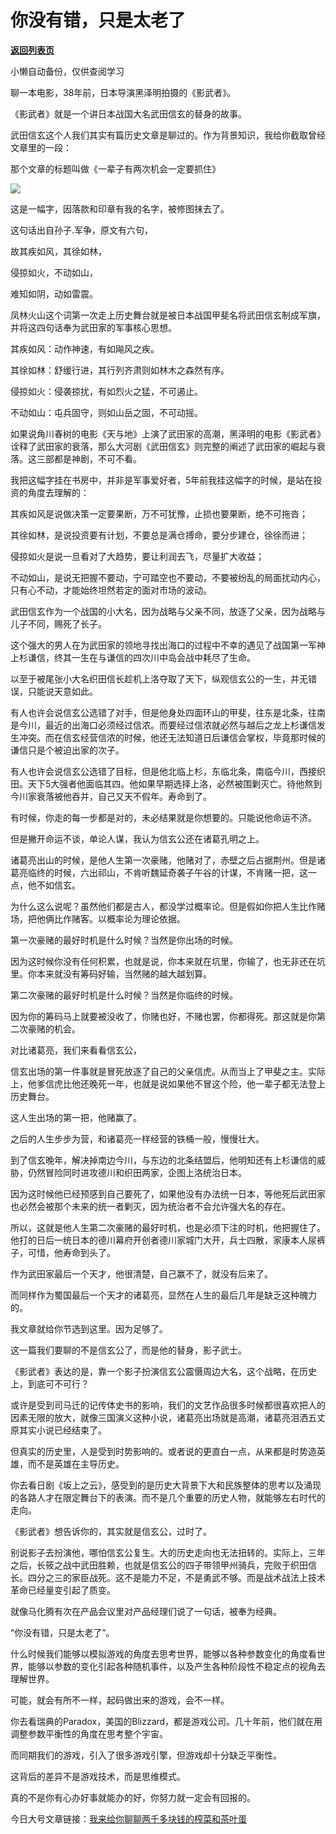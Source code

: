 # 你没有错，只是太老了

[**返回列表页**](/gzh/记忆承载3)

小懒自动备份，仅供查阅学习

聊一本电影，38年前，日本导演黑泽明拍摄的《影武者》。

  

《影武者》就是一个讲日本战国大名武田信玄的替身的故事。

武田信玄这个人我们其实有篇历史文章是聊过的。作为背景知识，我给你截取曾经文章里的一段：

  

那个文章的标题叫做《一辈子有两次机会一定要抓住》

![](https://mmbiz.qpic.cn/mmbiz_png/VToK8ByghCgh5fl38MqCeptcB5TEopZXdsyqicbJ55bVD5bzGXP5AxdNqSoelN7McNf2hDgVvzgoEtMsmwdF6ww/640?wx_fmt=png)

这是一幅字，因落款和印章有我的名字，被修图抹去了。

  

这句话出自孙子.军争，原文有六句，

故其疾如风，其徐如林，

侵掠如火，不动如山，

难知如阴，动如雷震。

  

凤林火山这个词第一次走上历史舞台就是被日本战国甲斐名将武田信玄制成军旗，并将这四句话奉为武田家的军事核心思想。  

  

其疾如风：动作神速，有如飚风之疾。

其徐如林：舒缓行进，其行列齐肃则如林木之森然有序。

侵掠如火：侵袭掠扰，有如烈火之猛，不可遏止。

不动如山：屯兵固守，则如山岳之固，不可动摇。

  

如果说角川春树的电影《天与地》上演了武田家的高潮，黑泽明的电影《影武者》诠释了武田家的衰落，那么大河剧《武田信玄》则完整的阐述了武田家的崛起与衰落。这三部都是神剧，不可不看。

  

我把这幅字挂在书房中，并非是军事爱好者，5年前我挂这幅字的时候，是站在投资的角度去理解的：

  

其疾如风是说做决策一定要果断，万不可犹豫，止损也要果断，绝不可拖沓；

  

其徐如林，是说投资要有计划，不要总是满仓搏命，要分步建仓，徐徐而进；

  

侵掠如火是说一旦看对了大趋势，要让利润去飞，尽量扩大收益；

  

不动如山，是说无把握不要动，宁可踏空也不要动，不要被纷乱的局面扰动内心，只有心不动，才能始终坦然若定的面对市场的波动。

  

武田信玄作为一个战国的小大名，因为战略与父亲不同，放逐了父亲，因为战略与儿子不同，赐死了长子。

  

这个强大的男人在为武田家的领地寻找出海口的过程中不幸的遇见了战国第一军神上杉谦信，终其一生在与谦信的四次川中岛会战中耗尽了生命。

  

以至于被尾张小大名织田信长趁机上洛夺取了天下，纵观信玄公的一生，并无错误，只能说天意如此。

  

有人也许会说信玄公选错了对手，但是他身处四面环山的甲斐，往东是北条，往南是今川，最近的出海口必须经过信浓。而要经过信浓就必然与越后之龙上杉谦信发生冲突。而在信玄经营信浓的时候，他还无法知道日后谦信会掌权，毕竟那时候的谦信只是个被迫出家的次子。  

  

有人也许会说信玄公选错了目标，但是他北临上杉，东临北条，南临今川，西接织田。天下5大强者他面临其四。他如果早期选择上洛，必然被围剿灭亡。待他熬到今川家衰落被他吞并，自己又天不假年。寿命到了。

  

有时候，你走的每一步都是对的，未必结果就是你想要的。只能说他命运不济。

  

但是撇开命运不谈，单论人谋，我认为信玄公还在诸葛孔明之上。

  

诸葛亮出山的时候，是他人生第一次豪赌，他赌对了，赤壁之后占据荆州。但是诸葛亮临终的时候，六出祁山，不肯听魏延奇袭子午谷的计谋，不肯赌一把，这一点，他不如信玄。

  

为什么这么说呢？虽然他们都是古人，都没学过概率论。但是假如你把人生比作赌场，把他俩比作赌客。以概率论为理论依据。

  

第一次豪赌的最好时机是什么时候？当然是你出场的时候。

  

因为这时候你没有任何积累，也就是说，你本来就在坑里，你输了，也无非还在坑里。你本来就没有筹码好输，当然赌的越大越划算。

  

第二次豪赌的最好时机是什么时候？当然是你临终的时候。

  

因为你的筹码马上就要被没收了，你赌也好，不赌也罢，你都得死。那这就是你第二次豪赌的机会。

  

对比诸葛亮，我们来看看信玄公，

  

信玄出场的第一件事就是冒死放逐了自己的父亲信虎。从而当上了甲斐之主。实际上，他爹信虎比他还晚死一年，也就是说如果他不冒这个险，他一辈子都无法登上历史舞台。

  

这人生出场的第一把，他赌赢了。

  

之后的人生步步为营，和诸葛亮一样经营的铁桶一般，慢慢壮大。

  

到了信玄晚年，解决掉南边今川，与东边的北条结盟后，他明知还有上杉谦信的威胁，仍然冒险同时进攻德川和织田两家，企图上洛统治日本。

  

因为这时候他已经预感到自己要死了，如果他没有办法统一日本，等他死后武田家也必然会被那个未来的统一者剿灭，因为统治者不会允许强大名的存在。

  

所以，这就是他人生第二次豪赌的最好时机，也是必须下注的时机，他把握住了。他打的日后一统日本的德川幕府开创者德川家城门大开，兵士四散，家康本人尿裤子，可惜，他寿命到头了。

  

作为武田家最后一个天才，他很清楚，自己赢不了，就没有后来了。

  

而同样作为蜀国最后一个天才的诸葛亮，显然在人生的最后几年是缺乏这种魄力的。

  

我文章就给你节选到这里。因为足够了。  

  

这一篇我们要聊的不是信玄公了，而是他的替身，影子武士。

  

《影武者》表达的是，靠一个影子扮演信玄公震慑周边大名，这个战略，在历史上，到底可不可行？  

  

或许是受到司马迁的记传体史书的影响，我们的文艺作品很多时候都很喜欢把人的因素无限的放大，就像三国演义这种小说，诸葛亮出场就是高潮，诸葛亮泪洒五丈原其实小说已经结束了。

  

但真实的历史里，人是受到时势影响的。或者说的更直白一点，从来都是时势造英雄，而不是英雄在主导历史。

  

你去看日剧《坂上之云》，感受到的是历史大背景下大和民族整体的思考以及涌现的各路人才在限定舞台下的表演。而不是几个重要的历史人物，就能够左右时代的走向。

  

《影武者》想告诉你的，其实就是信玄公，过时了。

  

别说影子去扮演他，哪怕信玄公复生。大的历史走向也无法扭转的。实际上，三年之后，长筱之战中武田胜赖，也就是信玄公的四子带领甲州骑兵，完败于织田信长。四分之三的家臣战死。这不是能力不足，不是勇武不够。而是战术战法上技术革命已经量变引起了质变。

  

就像马化腾有次在产品会议里对产品经理们说了一句话，被奉为经典。

  

“你没有错，只是太老了”。

  

什么时候我们能够以模拟游戏的角度去思考世界，能够以各种参数变化的角度看世界，能够以参数的变化引起各种随机事件，以及产生各种阶段性不稳定点的视角去理解世界。  

  

可能，就会有所不一样，起码做出来的游戏，会不一样。

  

你去看瑞典的Paradox，美国的Blizzard，都是游戏公司。几十年前，他们就在用调整参数平衡性的角度在思考整个宇宙。

  

而同期我们的游戏，引入了很多游戏引擎，但游戏却十分缺乏平衡性。

  

这背后的差异不是游戏技术，而是思维模式。

  

真的不是你有心办好事就能办的好，你努力就一定会有回报的。

  

今日大号文章链接：[我来给你聊聊两千多块钱的榨菜和茶叶蛋](https://mp.weixin.qq.com/s?__biz=MzU0MjYwNDU2Mw==&mid=2247487078&idx=2&sn=82d4dc8b7ded62072d8cd3395e75ae07&chksm=fb19621acc6eeb0cf742564ee96e2f695791427ba75929bea1cabb41084dfd74ecdb5d63b09a&token=959507321&lang=zh_CN&scene=21#wechat_redirect)

